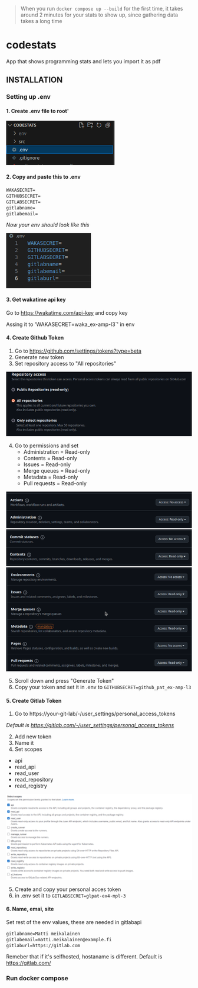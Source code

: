 >When you run `docker compose up --build` for the first time, it takes around 2 minutes for your stats to show up, since gathering data takes a long time

# codestats
App that shows programming stats and lets you import it as pdf

## INSTALLATION

### Setting up .env

#### 1. Create .env file to root'

![Env](images/env_example.png)

#### 2. Copy and paste this to .env
```
WAKASECRET=
GITHUBSECRET=
GITLABSECRET=
gitlabname=
gitlabemail=
```

*Now your env should look like this*

![configurin env](images/env_example2.png)

#### 3. Get wakatime api key

Go to https://wakatime.com/api-key and copy key

Assing it to 'WAKASECRET=waka_ex-amp-l3`' in env

#### 4. Create Github Token

1. Go to https://github.com/settings/tokens?type=beta
2. Generate new token
3. Set repository access to "All repositories"

![alt text](images/access_all.png)

4. Go to permissions and set
    - Administration = Read-only
    - Contents = Read-only
    - Issues = Read-only
    - Merge queues = Read-only
    - Metadata = Read-only
    - Pull requests = Read-only

![alt text](images/admin.png)
![alt text](images/contents.png)
![alt text](images/rest.png)

5. Scroll down and press "Generate Token"
6. Copy your token and set it in .env to `GITHUBSECRET=github_pat_ex-amp-l3`

#### 5. Create Gitlab Token

1. Go to https://your-git-lab/-/user_settings/personal_access_tokens

*Default is https://gitlab.com/-/user_settings/personal_access_tokens*

2. Add new token
3. Name it
4. Set scopes
- api
- read_api
- read_user
- read_repository
- read_registry

![alt text](images/tokens.png)

5. Create and copy your personal acces token
6. in .env set it to `GITLABSECRET=glpat-ex4-mpl-3`

#### 6. Name, emai, site

Set rest of the env values, these are needed in gitlabapi

```
gitlabname=Matti meikalainen
gitlabemail=matti.meikalainen@example.fi
gitlaburl=https://gitlab.com
```

Remeber that if it's selfhosted, hostaname is different. Default is https://gitlab.com/

### Run docker compose

